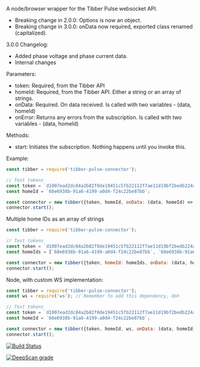 A node/browser wrapper for the Tibber Pulse websocket API.

* Breaking change in 2.0.0: Options is now an object.
* Breaking change in 3.0.0: onData now required, exported class renamed (capitalized).

3.0.0 Changelog: 

* Added phase voltage and phase current data.
* Internal changes

Parameters: 

* token: Required, from the Tibber API
* homeId: Required, from the Tibber API. Either a string or an array of strings.
* onData: Required. On data received. Is called with two variables - (data, homeId)
* onError: Returns any errors from the subscription. Is called with two variables - (data, homeId)

Methods: 

* start: Initiates the subscription. Nothing happens until you invoke this.

Example:

```javascript
const tibber = require('tibber-pulse-connector');

// Test tokens
const token = `d1007ead2dc84a2b82f0de19451c5fb22112f7ae11d19bf2bedb224a003ff74a`;
const homeId = `68e6938b-91a6-4199-a0d4-f24c22be87bb`;

const connector = new tibber({token, homeId, onData: (data, homeId) => { console.log(data, homeId) }});
connector.start();
```

Multiple home IDs as an array of strings

```javascript
const tibber = require('tibber-pulse-connector');

// Test tokens
const token = `d1007ead2dc84a2b82f0de19451c5fb22112f7ae11d19bf2bedb224a003ff74a`;
const homeIds = [`68e6938b-91a6-4199-a0d4-f24c22be87bb`, `68e6938b-91a6-4199-a0d4-f24c22be87bb`];

const connector = new tibber({token, homeId: homeIds, onData: (data, homeId) => { console.log(data, homeId) }});
connector.start();
```

Node, with custom WS implementation:

```javascript
const tibber = require('tibber-pulse-connector');
const ws = require('ws'); // Remember to add this dependency, doh

// Test tokens
const token = `d1007ead2dc84a2b82f0de19451c5fb22112f7ae11d19bf2bedb224a003ff74a`;
const homeId = `68e6938b-91a6-4199-a0d4-f24c22be87bb`;

const connector = new tibber({token, homeId, ws, onData: (data, homeId) => { console.log(data, homeId) }});
connector.start();
```


[![Build Status](https://img.shields.io/endpoint.svg?url=https%3A%2F%2Factions-badge.atrox.dev%2Fkvasbo%2Ftibber-pulse-connector%2Fbadge%3Fref%3Dmaster&style=flat-square)](https://actions-badge.atrox.dev/kvasbo/tibber-pulse-connector/goto?ref=master)

[![DeepScan grade](https://deepscan.io/api/teams/5079/projects/6857/branches/60182/badge/grade.svg)](https://deepscan.io/dashboard#view=project&tid=5079&pid=6857&bid=60182)
